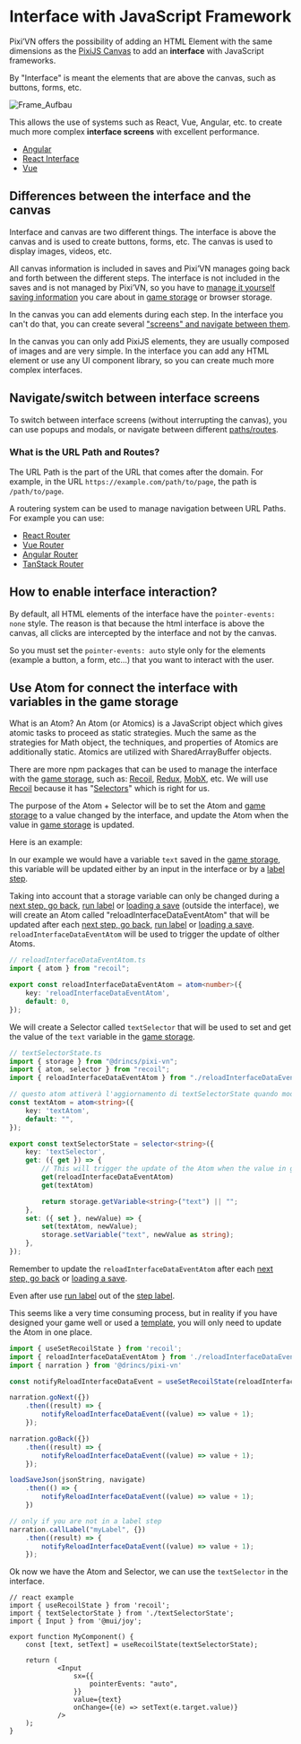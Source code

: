 # Interface with JavaScript Framework

Pixi’VN offers the possibility of adding an HTML Element with the same dimensions as the [PixiJS Canvas](/start/canvas-elements.md) to add an **interface** with JavaScript frameworks.

By "Interface" is meant the elements that are above the canvas, such as buttons, forms, etc.

![Frame_Aufbau](https://firebasestorage.googleapis.com/v0/b/pixi-vn.appspot.com/o/public%2FPixiVN_interface.png?alt=media)

This allows the use of systems such as React, Vue, Angular, etc. to create much more complex **interface screens** with excellent performance.

* [Angular](/start/interface-angular.md)
* [React Interface](/start/interface-react.md)
* [Vue](/start/interface-vue.md)

## Differences between the interface and the canvas

Interface and canvas are two different things. The interface is above the canvas and is used to create buttons, forms, etc. The canvas is used to display images, videos, etc.

All canvas information is included in saves and Pixi’VN manages going back and forth between the different steps. The interface is not included in the saves and is not managed by Pixi’VN, so you have to [manage it yourself saving information](#use-atom-for-connect-the-interface-with-variables-in-the-game-storage) you care about in [game storage](/start/storage.md) or browser storage.

In the canvas you can add elements during each step. In the interface you can't do that, you can create several ["screens" and navigate between them](#navigateswitch-between-interface-screens).

In the canvas you can only add PixiJS elements, they are usually composed of images and are very simple. In the interface you can add any HTML element or use any UI component library, so you can create much more complex interfaces.

## Navigate/switch between interface screens

To switch between interface screens (without interrupting the canvas), you can use popups and modals, or navigate between different [paths/routes](#what-is-the-url-path-and-routes).

### What is the URL Path and Routes?

The URL Path is the part of the URL that comes after the domain. For example, in the URL `https://example.com/path/to/page`, the path is `/path/to/page`.

A routering system can be used to manage navigation between URL Paths. For example you can use:

* [React Router](https://reactrouter.com/)
* [Vue Router](https://router.vuejs.org/)
* [Angular Router](https://angular.io/guide/router)
* [TanStack Router](https://tanstack.com/router/latest)

## How to enable interface interaction?

By default, all HTML elements of the interface have the `pointer-events: none` style.
The reason is that because the html interface is above the canvas, all clicks are intercepted by the interface and not by the canvas.

So you must set the `pointer-events: auto` style only for the elements (example a button, a form, etc...) that you want to interact with the user.

## Use Atom for connect the interface with variables in the game storage

What is an Atom? An Atom (or Atomics) is a JavaScript object which gives atomic tasks to proceed as static strategies. Much the same as the strategies for Math object, the techniques, and properties of Atomics are additionally static. Atomics are utilized with SharedArrayBuffer objects.

There are more npm packages that can be used to manage the interface with the [game storage](/start/storage.md), such as: [Recoil](https://recoiljs.org/), [Redux](https://redux.js.org/), [MobX](https://mobx.js.org/README.html), etc. We will use [Recoil](https://recoiljs.org/) because it has "[Selectors](https://recoiljs.org/docs/basic-tutorial/selectors)" which is right for us.

The purpose of the Atom + Selector will be to set the Atom and [game storage](/start/storage.md) to a value changed by the interface, and update the Atom when the value in [game storage](/start/storage.md) is updated.

Here is an example:

In our example we would have a variable `text` saved in the [game storage](/start/storage.md), this variable will be updated either by an input in the interface or by a [label step](/start/labels.md).

Taking into account that a storage variable can only be changed during a [next step, go back](/start/labels.md#next-step-and-go-back), [run label](/start/labels.md#run-a-label) or [loading a save](/start/save.md#load) (outside the interface), we will create an Atom called "reloadInterfaceDataEventAtom" that will be updated after each [next step, go back](/start/labels.md#next-step-and-go-back), [run label](/start/labels.md#run-a-label) or [loading a save](/start/save.md#load). `reloadInterfaceDataEventAtom` will be used to trigger the update of olther Atoms.

```typescript
// reloadInterfaceDataEventAtom.ts
import { atom } from "recoil";

export const reloadInterfaceDataEventAtom = atom<number>({
    key: 'reloadInterfaceDataEventAtom',
    default: 0,
});
```

We will create a Selector called `textSelector` that will be used to set and get the value of the `text` variable in the [game storage](/start/storage.md).

```typescript
// textSelectorState.ts
import { storage } from "@drincs/pixi-vn";
import { atom, selector } from "recoil";
import { reloadInterfaceDataEventAtom } from "./reloadInterfaceDataEventAtom";

// questo atom attiverà l'aggiornamento di textSelectorState quando modificherò il valore di textSelectorState
const textAtom = atom<string>({
    key: 'textAtom',
    default: "",
});

export const textSelectorState = selector<string>({
    key: 'textSelector',
    get: ({ get }) => {
        // This will trigger the update of the Atom when the value in game storage is updated
        get(reloadInterfaceDataEventAtom)
        get(textAtom)

        return storage.getVariable<string>("text") || "";
    },
    set: ({ set }, newValue) => {
        set(textAtom, newValue);
        storage.setVariable("text", newValue as string);
    },
});
```

Remember to update the `reloadInterfaceDataEventAtom` after each [next step, go back](/start/labels.md#next-step-and-go-back) or [loading a save](/start/save.md#load).

Even after use [run label](/start/labels.md#run-a-label) out of the [step label](/start/labels.md#run-a-label).

This seems like a very time consuming process, but in reality if you have designed your game well or used a [template](/start/getting-started.md#project-initialization), you will only need to update the Atom in one place.

```typescript
import { useSetRecoilState } from 'recoil';
import { reloadInterfaceDataEventAtom } from './reloadInterfaceDataEventAtom';
import { narration } from '@drincs/pixi-vn'

const notifyReloadInterfaceDataEvent = useSetRecoilState(reloadInterfaceDataEventAtom);

narration.goNext({})
    .then((result) => {
        notifyReloadInterfaceDataEvent((value) => value + 1);
    });

narration.goBack({})
    .then((result) => {
        notifyReloadInterfaceDataEvent((value) => value + 1);
    });

loadSaveJson(jsonString, navigate)
    .then(() => {
        notifyReloadInterfaceDataEvent((value) => value + 1);
    })

// only if you are not in a label step
narration.callLabel("myLabel", {})
    .then((result) => {
        notifyReloadInterfaceDataEvent((value) => value + 1);
    });
```

Ok now we have the Atom and Selector, we can use the `textSelector` in the interface.

```tsx
// react example
import { useRecoilState } from 'recoil';
import { textSelectorState } from './textSelectorState';
import { Input } from '@mui/joy';

export function MyComponent() {
    const [text, setText] = useRecoilState(textSelectorState);

    return (
            <Input
                sx={{
                    pointerEvents: "auto",
                }}
                value={text}
                onChange={(e) => setText(e.target.value)}
            />
    );
}
```
